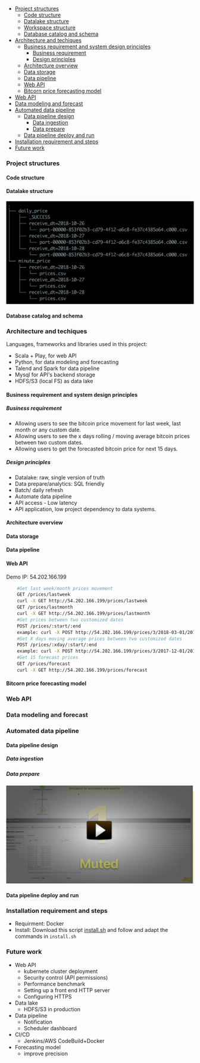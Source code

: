 - [Project structures](#project-structures)
    - [Code structure](#code-structure)
    - [Datalake structure](#datalake-structure)
    - [Workspace structure](#workspace-structure)
    - [Database catalog and schema](#database-catalog-and-schema)
- [Architecture and techiques](#architecture-and-techiques)
    - [Business requirement and system design principles](#business-requirement-and-system-design-principles)
        - [Business requirement](#business-requirement)
        - [Design principles](#design-principles)
    - [Architecture overview](#architecture-overview)
    - [Data storage](#data-storage)
    - [Data pipeline](#data-pipeline)
    - [Web API](#web-api)
    - [Bitcorn price forecasting model](#bitcorn-price-forecasting-model)
- [Web API](#web-api)
- [Data modeling and forecast](#data-modeling-and-forecast)
- [Automated data pipeline](#automated-data-pipeline)
    - [Data pipeline design](#data-pipeline-design)
        - [Data ingestion](#data-ingestion)
        - [Data prepare](#data-prepare)
    - [Data pipeline deploy and run](#data-pipeline-deploy-and-run)
- [Installation requirement and steps](#installation-requirement-and-steps)
- [Future work](#future-work)


### Project structures
#### Code structure
#### Datalake structure
![](documents/datalake_struc.png)
#### Database catalog and schema

### Architecture and techiques
Languages, frameworks and libraries used in this project:
- Scala + Play, for web API
- Python, for data modeling and forecasting
- Talend and Spark for data pipeline
- Mysql for API's backend storage
- HDFS/S3 (local FS) as data lake

#### Business requirement and system design principles
##### Business requirement
- Allowing users to see the bitcoin price movement for last week, last month or any custom date.
- Allowing users to see the x days rolling / moving average bitcoin prices between two custom dates.
- Allowing users to get the forecasted bitcoin price for next 15 days.
##### Design principles
- Datalake: raw, single version of truth
- Data prepare/analytics: SQL friendly
- Batch/ daily refresh
- Automate data pipeline
- API access - Low latency
- API application, low project dependency to data systems.

  
#### Architecture overview

#### Data storage
#### Data pipeline

#### Web API
Demo IP: 54.202.166.199
```sh
    #Get last week/month prices movement
    GET /prices/lastweek
    curl -X GET http://54.202.166.199/prices/lastweek
    GET /prices/lastmonth
    curl -X GET http://54.202.166.199/prices/lastmonth
    #Get prices between two customized dates
    POST /prices/:start/:end
    example: curl -X POST http://54.202.166.199/prices/3/2018-03-01/2018-04-01
    #Get X days moving average prices between two customized dates
    POST /prices/:xday/:start/:end  
    example: curl -X POST http://54.202.166.199/prices/3/2017-12-01/2017-12-26
    #Get 15 forecast prices
    GET /prices/forecast
    curl -X GET http://54.202.166.199/prices/forecast
```
#### Bitcorn price forecasting model
### Web API

### Data modeling and forecast

### Automated data pipeline
#### Data pipeline design
##### Data ingestion

##### Data prepare


[![Data pipeline video](documents/datapipeline.png)](https://www.screencast.com/t/1r5O5XnH)

#### Data pipeline deploy and run

### Installation requirement and steps
- Requirment: Docker
- Install:
    Download this script [install.sh](infra/install/install.sh) and follow and adapt the commands in `install.sh`

### Future work
- Web API
    -  kubernete cluster deployment
    -  Security control (API permissions)
    -  Performance benchmark
    - Setting up a front end HTTP server
    - Configuring HTTPS
- Data lake
    - HDFS/S3 in production
- Data pipeline
    - Notification
    - Scheduler dashboard
- CI/CD
    - Jenkins/AWS CodeBuild+Docker
- Forecasting model
    -  improve precision
  
